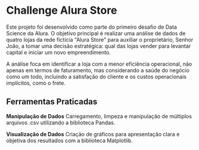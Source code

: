
# Challenge Alura Store

Este projeto foi desenvolvido como parte do primeiro desafio de Data Science da Alura. O objetivo principal é realizar uma análise de dados de quatro lojas da rede fictícia "Alura Store" para auxiliar o proprietário, Senhor João, a tomar uma decisão estratégica: qual das lojas vender para levantar capital e iniciar um novo empreendimento.

A análise foca em identificar a loja com a menor eficiência operacional, não apenas em termos de faturamento, mas considerando a saúde do negócio como um todo, incluindo a satisfação do cliente e os custos operacionais implícitos, como o frete.


## Ferramentas Praticadas

**Manipulação de Dados** Carregamento, limpeza e manipulação de múltiplos arquivos .csv utilizando a biblioteca Pandas.

**Visualização de Dados** Criação de gráficos para apresentação clara e objetiva dos resultados com a biblioteca Matplotlib.

